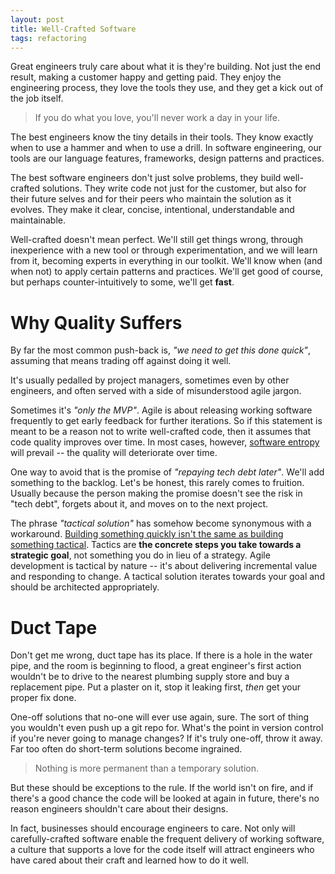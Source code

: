 ```yaml
---
layout: post
title: Well-Crafted Software
tags: refactoring
---
```


Great engineers truly care about what it is they're building. Not just the end result, making a customer happy and getting paid. They enjoy the engineering process, they love the tools they use, and they get a kick out of the job itself.

> If you do what you love, you'll never work a day in your life.

The best engineers know the tiny details in their tools. They know exactly when to use a hammer and when to use a drill. In software engineering, our tools are our language features, frameworks, design patterns and practices.

The best software engineers don't just solve problems, they build well-crafted solutions. They write code not just for the customer, but also for their future selves and for their peers who maintain the solution as it evolves. They make it clear, concise, intentional, understandable and maintainable.

Well-crafted doesn't mean perfect. We'll still get things wrong, through inexperience with a new tool or through experimentation, and we will learn from it, becoming experts in everything in our toolkit. We'll know when (and when not) to apply certain patterns and practices. We'll get good of course, but perhaps counter-intuitively to some, we'll get **fast**.

# Why Quality Suffers

By far the most common push-back is, *"we need to get this done quick"*, assuming that means trading off against doing it well.

It's usually pedalled by project managers, sometimes even by other engineers, and often served with a side of misunderstood agile jargon.

Sometimes it's *"only the MVP"*. Agile is about releasing working software frequently to get early feedback for further iterations. So if this statement is meant to be a reason not to write well-crafted code, then it assumes that code quality improves over time. In most cases, however, [software entropy](https://en.wikipedia.org/wiki/Software_entropy) will prevail -- the quality will deteriorate over time.

One way to avoid that is the promise of *"repaying tech debt later"*. We'll add something to the backlog. Let's be honest, this rarely comes to fruition. Usually because the person making the promise doesn't see the risk in "tech debt", forgets about it, and moves on to the next project.

The phrase *"tactical solution"* has somehow become synonymous with a workaround. [Building something quickly isn't the same as building something tactical](http://www.codingthearchitecture.com/2007/06/21/the_tactical_solution.html). Tactics are **the concrete steps you take towards a strategic goal**, not something you do in lieu of a strategy. Agile development is tactical by nature -- it's about delivering incremental value and responding to change. A tactical solution iterates towards your goal and should be architected appropriately.

# Duct Tape

Don't get me wrong, duct tape has its place. If there is a hole in the water pipe, and the room is beginning to flood, a great engineer's first action wouldn't be to drive to the nearest plumbing supply store and buy a replacement pipe. Put a plaster on it, stop it leaking first, *then* get your proper fix done.

One-off solutions that no-one will ever use again, sure. The sort of thing you wouldn't even push up a git repo for. What's the point in version control if you're never going to manage changes? If it's truly one-off, throw it away. Far too often do short-term solutions become ingrained.

> Nothing is more permanent than a temporary solution.

But these should be exceptions to the rule. If the world isn't on fire, and if there's a good chance the code will be looked at again in future, there's no reason engineers shouldn't care about their designs.

In fact, businesses should encourage engineers to care. Not only will carefully-crafted software enable the frequent delivery of working software, a culture that supports a love for the code itself will attract engineers who have cared about their craft and learned how to do it well.